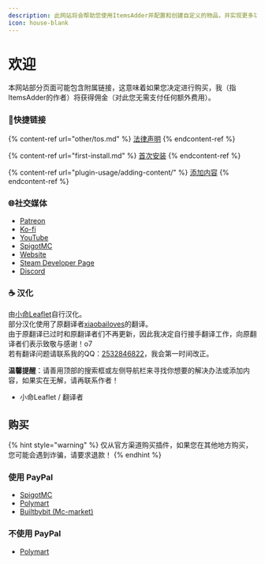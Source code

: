 ```yaml
---
description: 此网站将会帮助您使用ItemsAdder并配置和创建自定义的物品，并实现更多功能
icon: house-blank
---
```


# 欢迎

本网站部分页面可能包含附属链接，这意味着如果您决定进行购买，我（指ItemsAdder的作者）将获得佣金（对此您无需支付任何额外费用）。

### 💠快捷链接

{% content-ref url="other/tos.md" %}
[法律声明](other/tos.md)
{% endcontent-ref %}

{% content-ref url="first-install.md" %}
[首次安装](first-install.md)
{% endcontent-ref %}

{% content-ref url="plugin-usage/adding-content/" %}
[添加内容](plugin-usage/adding-content/)
{% endcontent-ref %}

### 🌐社交媒体

* [Patreon](http://patreon.com/lonedev)
* [Ko-fi](http://a.devs.beer/kofi)
* [YouTube](http://youtube.com/lonedev)
* [SpigotMC](https://www.spigotmc.org/members/lonedev.88296/#resources)
* [Website](https://www.matteodev.it/)
* [Steam Developer Page](https://store.steampowered.com/developer/LoneDev/)
* [Discord](https://discord.gg/4dfnpUK)

### ☕ 汉化

由[小命Leaflet](https://github.com/LeafletXD)自行汉化。\
部分汉化使用了原翻译者[xiaobailoves](https://github.com/xiaobailoves/Simplechinese_Wiki-ItemsAdder)的翻译。\
由于原翻译已过时和原翻译者们不再更新，因此我决定自行接手翻译工作，向原翻译者们表示致敬与感谢！o7\
若有翻译问题请联系我的QQ：[2532846822](https://qm.qq.com/q/rw4C88s2ti)，我会第一时间改正。

**温馨提醒**：请善用顶部的搜索框或左侧导航栏来寻找你想要的解决办法或添加内容，如果实在无解，请再联系作者！

* 小命Leaflet / 翻译者

## 购买

{% hint style="warning" %}
仅从官方渠道购买插件，如果您在其他地方购买，您可能会遇到诈骗，请要求退款！
{% endhint %}

### 使用 PayPal

* [SpigotMC](https://www.spigotmc.org/resources/%E2%9C%A8itemsadder%E2%AD%90emotes-mobs-items-armors-hud-gui-emojis-blocks-wings-hats-liquids.73355/)
* [Polymart](https://polymart.org/resource/itemsadder-custom-items-etc.1851)
* [Builtbybit (Mc-market)](https://builtbybit.com/resources/itemsadder-emotes-mobs-items-armors-hud-gui-emojis-blocks-wings-hats-liquids.10839/)

### 不使用 PayPal

* [Polymart](https://polymart.org/resource/itemsadder-custom-items-etc.1851)
